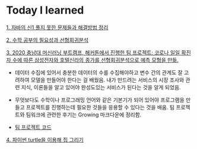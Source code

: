 # Today I learned


[1. 자바의 신1 풀지 못한 문제들과 해결방법 정리](https://github.com/lunar0926/Today-I-learned/blob/master/JAVA/%EC%9E%90%EB%B0%94%EC%9D%98%20%EC%8B%A0%201.md)


[2. 수학 공부의 필요성과 선형회귀분석](https://github.com/lunar0926/Today-I-learned/blob/master/2020%20CNU%20AI%20bootcamp/%EC%88%98%ED%95%99%20%EA%B3%B5%EB%B6%80%EC%9D%98%20%ED%95%84%EC%9A%94%EC%84%B1%EA%B3%BC%20%EC%84%A0%ED%98%95%ED%9A%8C%EA%B7%80%EB%B6%84%EC%84%9D.md)


[3. 2020 충남대 머신러닝 부트캠프, 해커톤에서 진행한 팀 프로젝트: 코로나 일일 확진자 수에 따른 삼성전자와 호텔신라의 종가를 선형회귀분석으로 예측 모형을 만듦.](https://github.com/lunar0926/Today-I-learned/blob/master/2020%20CNU%20AI%20bootcamp/LinearRegression_teamproject/%ED%95%B4%EC%BB%A4%ED%86%A4%20_%EB%B0%9C%ED%91%9C_ppt3.pdf)


* 데이터 수집에 있어서 충분한 데이터의 수를 수집해야하고 변수 간의 관계도 잘 고려하여 모델을 만들어야 한다는 걸 배웠음. 내가 만드려는 서비스의 시장 조사와 관련 지식, 이론들을 알고 있어야 완성도있는 서비스가 된다는 것을 알게 되었음. 

* 무엇보다도 수학이나 프로그래밍 언어와 같은 기본기가 되어 있어야 프로그램을 만들고 프로젝트를 진행하는데 필요한 것들을 응용할 수 있다는 것을 배움. 팀 프로젝트와 팀워크에 관련한 후기는 Growing 마크다운에 정리함.

* [팀 프로젝트 코드](https://github.com/lunar0926/Today-I-learned/tree/master/2020%20CNU%20AI%20bootcamp/LinearRegression_teamproject)

[4. 파이썬 turtle을 이용해 집 그리기](https://github.com/lunar0926/Today-I-learned/blob/master/Python/turtle.md)
